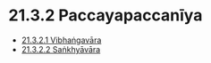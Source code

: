 # 21.3.2 Paccayapaccanīya

* [21.3.2.1 Vibhaṅgavāra](21.3.2/21.3.2.1.md)
* [21.3.2.2 Saṅkhyāvāra](21.3.2/21.3.2.2.md)
